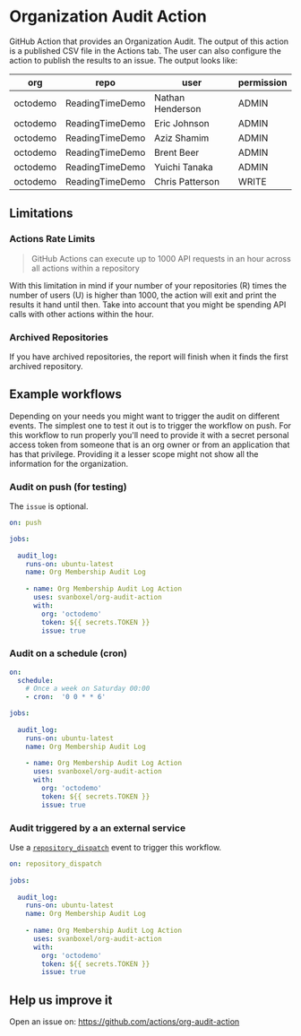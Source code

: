 # Organization Audit Action

GitHub Action that provides an Organization Audit. The output of this action is a published CSV file in the Actions tab. The user can also configure the action to publish the results to an issue. The output looks like:

| org      | repo                   | user                  | permission | 
|----------|------------------------|-----------------------|------------| 
| octodemo | ReadingTimeDemo        | Nathan Henderson      | ADMIN      | 
| octodemo | ReadingTimeDemo        | Eric Johnson          | ADMIN      | 
| octodemo | ReadingTimeDemo        | Aziz Shamim           | ADMIN      | 
| octodemo | ReadingTimeDemo        | Brent Beer            | ADMIN      | 
| octodemo | ReadingTimeDemo        | Yuichi Tanaka         | ADMIN      | 
| octodemo | ReadingTimeDemo        | Chris Patterson       | WRITE      |

## Limitations

### Actions Rate Limits

> GitHub Actions can execute up to 1000 API requests in an hour across all actions within a repository

With this limitation in mind if your number of your repositories (R) times the number of users (U) is higher than 1000, the action will exit and print the results it hand until then. Take into account that you might be spending API calls with other actions within the hour.

### Archived Repositories

If you have archived repositories, the report will finish when it finds the first archived repository.

## Example workflows

Depending on your needs you might want to trigger the audit on different events. The simplest one to test it out is to trigger the workflow on push. For this workflow to run properly you'll need to provide it with a secret personal access token from someone that is an org owner or from an application that has that privilege. Providing it a lesser scope might not show all the information for the organization.

### Audit on push (for testing)

The `issue` is optional. 

```yml
on: push

jobs:
  
  audit_log:
    runs-on: ubuntu-latest
    name: Org Membership Audit Log
        
    - name: Org Membership Audit Log Action
      uses: svanboxel/org-audit-action      
      with:
        org: 'octodemo'
        token: ${{ secrets.TOKEN }}
        issue: true
```

### Audit on a schedule (cron)

```yml
on:
  schedule:   
    # Once a week on Saturday 00:00
    - cron:  '0 0 * * 6'

jobs:
  
  audit_log:
    runs-on: ubuntu-latest
    name: Org Membership Audit Log
        
    - name: Org Membership Audit Log Action
      uses: svanboxel/org-audit-action      
      with:
        org: 'octodemo'
        token: ${{ secrets.TOKEN }}
        issue: true
```

### Audit triggered by a an external service

Use a [`repository_dispatch`](https://developer.github.com/v3/repos/#create-a-repository-dispatch-event) event to trigger this workflow.

```yml
on: repository_dispatch
  
jobs:
  
  audit_log:
    runs-on: ubuntu-latest
    name: Org Membership Audit Log
        
    - name: Org Membership Audit Log Action
      uses: svanboxel/org-audit-action      
      with:
        org: 'octodemo'
        token: ${{ secrets.TOKEN }}
        issue: true
```

## Help us improve it

Open an issue on: https://github.com/actions/org-audit-action
